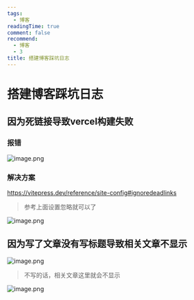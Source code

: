 ```yaml
---
tags:
  - 博客
readingTime: true
comment: false
recommend:
  - 博客
  - 3
title: 搭建博客踩坑日志
---
```


# 搭建博客踩坑日志

## 因为死链接导致vercel构建失败
### 报错

![image.png](https://imgsbo.oss-cn-shanghai.aliyuncs.com/undefined20250506220634500.png)

### 解决方案

https://vitepress.dev/reference/site-config#ignoredeadlinks

> 参考上面设置忽略就可以了

![image.png](https://imgsbo.oss-cn-shanghai.aliyuncs.com/undefined20250506220906915.png)

## 因为写了文章没有写标题导致相关文章不显示

![image.png](https://imgsbo.oss-cn-shanghai.aliyuncs.com/undefined20250509113250623.png)

> 不写的话，相关文章这里就会不显示

![image.png](https://imgsbo.oss-cn-shanghai.aliyuncs.com/undefined20250509113316689.png)
